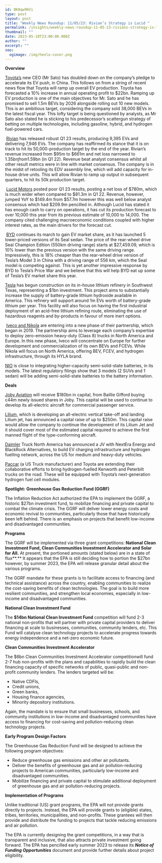```yaml
---
id: 0K8qw96Vi
type: post
layout: post
title: "Weekly News Roundup: 11/05/23: Rivian’s Strategy is Lucid "
permalink: /insights/weekly-news-roundup-11-05-23-rivians-strategy-is-lucid/
thumbnail: ""
date: 2023-05-10T23:00:00.000Z
author: ""
excerpt: ""
seo:
  ogimage: /img/henlo-cover.png
---
```

**Overview**

[Toyota’s](https://d397wm04.eu1.hubspotlinks.com/Ctc/DP+113/d397wm04/VWMHg047N3FJW8YNBQs3yT6Z6W6WXg814-qt5dN3Z5r9G3lSc3V1-WJV7CgHYKW5bDXWM5X-fhyW13VCJy4Kf_LkW81cflh8bX6GRMrXzcvQQDBpVGR2Yr8ynPclW8pXfwg7lmzJqW7CLYKR2XM3D-W2q-Bg_117X1BW6JSt9K38XsD0W4KhwDC6CQKQ9VS-vNy5BTq4WW4sG_ff8TQ_JPW7M1H838V2cfvW93TLtW2Hkp00N4Dm5KRCT-88W3cdsr4463F0tW7mn_wW7j8r0KW7f4PZC6Jm93pW3WSC1p9gHNnnW1NF9nD4l9XXYW2My8vx1HsqY3W5_Fc9H8hPJHcW6-MDVY7mD68_W6NRCYG3y14KR3nr01) new CEO (Mr Sato) has doubled down on the company’s pledge to accelerate its EV push, in China. This follows on from a string of recent news flow that Toyota will ramp up overall EV production. Toyota has forecasted a 10% increase in annual operating profit to $22bn. Ramping up EV production is one of the main objectives for Mr. Sato and he has promised to sell 1.5m BEVs by 2026 alongside rolling out 10 new models. This is an ambitious target, considering the company sold 38,000 BEVs in the latest fiscal year. This lofty target is being questioned by analysts, as Mr Sato also stated he is sticking to his predecessor’s scattergun strategy of betting on multiple technologies, including gasoline, hybrid, and hydrogen fuel-powered cars. 

 [Rivian](https://d397wm04.eu1.hubspotlinks.com/Ctc/DP+113/d397wm04/VWMHg047N3FJW8YNBQs3yT6Z6W6WXg814-qt5dN3Z5rbf3lScGV1-WJV7CgB7NVrKtf169CNlzW1_zyql5cspg4W82KL_Z8s4Dd3W2cV42g2jBYpTW5WqGFs3_k_7KW4SDBMz8t63gnN7tSjXVc099rW6Ds31t6fWyt1W5Pk1Hm2LfNmRW8mlL8X4BtPSsW1lW5Dv9jdqpfW3qJcXz3BxjK1W5k-K2S7jn-skW1nc-5-5qmpYcN7VB2jYFBNgXW1td-Dk5zvPG7W8R5-5C4PCXklW7w4p3Z1DTFWtW70-Ybf29g1cxW2RNP3l6vfZnwW5zDWhf4wds6VVlYYZm7njzTDW1vysdr59vkj9VDhV892mlTfCN4NwJMtbVPsMW257c0m8CvcP0VT9BqX7j166rW7jj26k1XbZH7387K1) has released robust Q1 23 results, producing 9,395 EVs and delivering 7,946 EVs. The company has reaffirmed its stance that it is on track to hit its 50,000-production target by the end of the year. Rivian’s revenue increased from $95m to $661m and net loss narrowed to $1.35bn from $1.59bn (in Q1 22). Revenue beat analyst consensus whilst all other result metrics were in line with market consensus. The company is in the midst of retooling its EDV assembly line, which will add capacity for in-house drive units. This will allow Rivian to ramp up output in subsequent quarters, to hit its 50k production target.

 [Lucid Motors](https://d397wm04.eu1.hubspotlinks.com/Ctc/DP+113/d397wm04/VWMHg047N3FJW8YNBQs3yT6Z6W6WXg814-qt5dN3Z5rbf3lScGV1-WJV7CgWXHW3NqMQF5RrprYW2sQXQf48QCtBVgNbZW5GDs3TN7ZlX4xmW66mW1Q_NhH2fc7mPN7rjyQ4Zsm6DW5ZGbmg7Z8bFwW6HtqrP6dVHL7W4bqMYp3dr2pjN9csmDS898bdW5vK5hZ3DHWd5W5N0ThG7pV51ZW3WQbDp3L08dcW56GVmx4ZJhpNW53HjlS1H3PvHN3GMCZ_JdF41W2JYJSy4hw5jzW5NpBkB13Yc2-N4_nz-YglpbbW1MVPcD5YqZTLW9dzX5H776xbLVDRbGK4LB-WKN77n63RhD9gfW43NVc533LG5wW5CHDCN7dTypFW85HpPm4X86mlW91LS806tn4W7W1CmHv97h-1_-3jJw1) posted poor Q1 23 results, posting a net loss of $780m, which is much wider when compared to $81.3m in Q1 22. Revenue, however, jumped YoY to $149.4m from $57.7m however this was well below analyst consensus which had $209.9m pencilled in. Although Lucid has stated it has enough cash to carry on operations, it has cut its production forecast to over 10,000 this year from its previous estimate of 10,000 to 14,000. The company cited challenging macroeconomic conditions coupled with higher interest rates, as the main drivers for the forecast cut.

 [BYD](https://d397wm04.eu1.hubspotlinks.com/Ctc/DP+113/d397wm04/VWMHg047N3FJW8YNBQs3yT6Z6W6WXg814-qt5dN3Z5r9Z3lScmV1-WJV7CgGMHW8VZXCT6zn6H9W7v8NGY5GDRRDW1X3L1f6vmltjW3Zbw-l503X4nW9813cz4vdRvnTbDTd1-ZrnTW1MRL6v1spvpTW4_c2gh5vCDHDW2Zr-ww9fcdw8W2zmT_Y1G14YVW5-PnMQ6qTLTrW8mGprz2-zxQYW8K3Y042JXvgbW89C2s78YRB_PW3zjLmX9ft5NnW4vdxh63HFBtYW28lRgs3wkKlxN3Gpgz4sSkzPVfZStX7s1prmW1q57WC5_44ZLW39BlWD8Z5msQW8QLQRH3Pq69fW3zcvqY3SpKrGW9j1dgR5SjfTFW4LFVyR5FC87rW8MB5hR6XfHpF3lqk1) continues its march to gain EV market share, as it has launched 5 lower-priced versions of its Seal sedan. The price of the rear-wheel drive Seal Champion Edition (550km driving range) starts at $27,459.09, which is 10% lower than the previous version with the same driving range. Impressively, this is 18% cheaper than the rear-wheel drive version of Tesla’s Model 3 in China with a driving range of 556 km, which the Seal model is competing against. This is yet another impressive response by BYD to Tesla’s Price War and we believe that this will help BYD eat up some of Tesla’s EV market share this year.

[Tesla](https://d397wm04.eu1.hubspotlinks.com/Ctc/DP+113/d397wm04/VWMHg047N3FJW8YNBQs3yT6Z6W6WXg814-qt5dN3Z5r9G3lSc3V1-WJV7CgCgsVG4cp33sWf0tN888Jgm7KT17W7drmsQ6KWC37W2_zNzk7n1Cd4VKdKFY1XLkg6W320tNx3Y-ttcW2-d8QB1wX8hnW7Z1TFS4t-cNpW5vnCHw43dYHvW8ZBCp35sJTj6V-23Mg7k0lhwW17mcTP4t1Wm4W71hV3Z5JwsP0W3lhXYw7H8ct3W4l2tW39cXV3MW7DJMrw4YchWZW7nbPyQ92Y6C_W4wLQcP7hNkQzVfCHF-3t2WGpW6G1FKN3FB5h2W2cjh916t-RMTW7zHmg593dZq1W6qrG962N5_scW2Z5YqC5-fxWQ3mTK1) has begun construction on its in-house lithium refinery in Southwest Texas, representing a $1bn investment. This project aims to substantially increase the supply of battery-grade lithium hydroxide available in America. This refinery will support around 1m EVs worth of battery-grade lithium per year. This facility will also focus on having the first industrial deployment of an acid-free lithium refining route, eliminating the use of hazardous reagents and by-products in favour of more inert options.

 [Iveco and Nikola](https://d397wm04.eu1.hubspotlinks.com/Ctc/DP+113/d397wm04/VWMHg047N3FJW8YNBQs3yT6Z6W6WXg814-qt5dN3Z5r8t5knJ3V3Zsc37CgKDNVq6Rdn8X4n0gW3CJTgV3BBWF4W4pcKGN8TVbT5W5DcQDX5JXr_NW3-th8L6Yx4ZQW6spztL4G0jRwW30Wpxj7ZR6SbN1s-3jSLPdf4W3_6sxC8rP_4WW7FQMV46QBTLvW2s8z6S3WsqjGW5vdW0h16bgy0N29q52JXKrtGVjMVqR5kWQQPW7MTdnB6mG_x5N5TlbvqKn403W8PkRKJ79cNSZW6ZJmxN82f6wNW7QlJmH7ZpFtTW504JDL2hrRgnW3xZp_26cXsr2W60ty2w1-fNJWW6Gpwmh6Z1bj5W1lvW898rM3ZxW3HST7k76TFsTW4VHwlx5gFKFzW1TBcdw2rbsXtW4wsyMM7ydqRYW7q5Xv05GHvyPVH2Pxp4zpNbTW7mZl_k4nZlxZW5LyZF24NBrHn33fJ1) are entering into a new phase of their partnership, which began in 2019. The partnership aims to leverage each company’s expertise to deploy zero-emission heavy-duty (Class 8) trucks in North America and Europe. In this new phase, Iveco will concentrate on Europe for further development and commercialization of its own BEVs and FCEVs. While Nikola will focus on North America, offering BEV, FCEV, and hydrogen infrastructure, through its HYLA brand.

[NIO](https://d397wm04.eu1.hubspotlinks.com/Ctc/DP+113/d397wm04/VWMHg047N3FJW8YNBQs3yT6Z6W6WXg814-qt5dN3Z5r9Z3lScmV1-WJV7CgMTRW7Sv0FP5wPtbQW2C0NlP17gKG6N8yKDVXpscGZW3lHTB95RzjjjW6-5Kg18ldc3PW8wbZjj4qsh2nW5yZdqp4swKNDN27lKHkSgtnlVvd4563cTkbtW1yCWyw6CkdrGW2dz8G_1BmRP7W88SqBC5LPDrTW6tBQH76cNRhsVYJ2kl35KWDDW6X4PZC4bsqQZVjcfW123Scl1W6zFzNb7pLJq9W6H_rZv18t7KRW7pPSSx5hX01pN4rmKGvGhtR_W2rbnRj4bN0HDW5p15Kh63lBX7W766gBv7B172fW8Scx3C9by0MHW1kHtV78Hnn9tW97dDwX5hxJlR3lz31) is close to integrating higher-capacity semi-solid-state batteries, in its models. The latest regulatory filings show that 3 models (2 SUVs and 1 sedan) will be adding semi-solid-state batteries to the battery information.

**Deals**

[Joby Aviation](https://techcrunch.com/2023/05/03/joby-aviation-lands-180m-equity-investment-from-returning-backer-ballie-gifford/?TrucksFoT) will receive $180bn in capital, from Baillie Gifford buying c44m newly issued shares in Joby. This capital will be used to continue to develop its all-electric aircraft for commercial passenger service.

[Lilium](https://transportup.com/headlines-breaking-news/vehicles-manufactures/lilium-announces-capital-raise-for-up-to-250-million/?TrucksFoT), which is developing an all-electric vertical take-off and landing Lilium jet, has announced a capital raise of up to $250m. This capital raise would allow the company to continue the development of its Lilium Jet and it should cover most of the estimated capital required to achieve the first manned flight of the type-conforming aircraft.

[Daimler](https://electrek.co/2023/04/27/daimler-just-announced-a-650m-us-wide-ev-charging-network-for-trucks/?TrucksFoT) Truck North America has announced a JV with NextEra Energy and BlackRock Alternatives, to build EV charging infrastructure and hydrogen fuelling network, across the US for medium and heavy-duty vehicles.

[Paccar](https://www.autonews.com/mobility-report/toyota-supply-fuel-cell-powertrains-kenworth?TrucksFoT) (a US Truck manufacturer) and Toyota are extending their collaborative efforts to bring hydrogen-fuelled Kenworth and Peterbilt trucks on the road. These will be equipped with Toyota’s next-generation hydrogen fuel cell modules.

**Spotlight:** **Greenhouse Gas Reduction Fund (GGRF)**

The Inflation Reduction Act authorized the EPA to implement the GGRF, a historic $27bn investment fund, to mobilize financing and private capital to combat the climate crisis. The GGRF will deliver lower energy costs and economic revival to communities, particularly those that have historically been left behind. There is an emphasis on projects that benefit low-income and disadvantaged communities. 

**Programs** 

The GGRF will be implemented via three grant competitions: **National Clean Investment Fund, Clean Communities Investment Accelerator and Solar for All.** At present, the portioned amounts (stated below) are in a state of flux**.** It appears that the EPA is still deciding how to portion the $27bn however, by summer 2023, the EPA will release granular detail about the various programs. 

The GGRF mandate for these grants is to facilitate access to financing (and technical assistance) across the country, enabling communities to realize the cost-saving benefits of clean technologies. The goal is to build more resilient communities, and strengthen local economies, especially in low-income and disadvantaged communities. 

**National Clean Investment Fund**  

The **$14bn National Clean Investment Fund** competition will fund 2-3 national non-profits that will partner with private capital providers to deliver financing at scale to businesses, communities, community lenders, etc. This Fund will catalyse clean technology projects to accelerate progress towards energy independence and a net-zero economic future.

**Clean Communities Investment Accelerator** 

The $6bn Clean Communities Investment Accelerator competitionwill fund 2-7 hub non-profits with the plans and capabilities to rapidly build the clean financing capacity of specific networks of public, quasi-public and non-profit community lenders. The lenders targeted will be:

* Native CDFIs,
* Credit unions, 
* Green banks, 
* Housing finance agencies, 
* Minority depository institutions. 

Again, the mandate is to ensure that small businesses, schools, and community institutions in low-income and disadvantaged communities have access to financing for cost-saving and pollution-reducing clean technology projects. 

**Early Program Design Factors** 

The Greenhouse Gas Reduction Fund will be designed to achieve the following program objectives:

* Reduce greenhouse gas emissions and other air pollutants.
* Deliver the benefits of greenhouse gas and air pollution-reducing projects to American communities, particularly low-income and disadvantaged communities.
* Mobilize financing and private capital to stimulate additional deployment of greenhouse gas and air pollution-reducing projects.

**Implementation of Programs** 

Unlike traditional (US) grant programs, the EPA will not provide grants directly to projects. Instead, the EPA will provide grants to (eligible) states, tribes, territories, municipalities, and non-profits. These grantees will then provide and distribute the funding to projects that tackle reducing emissions and air pollution. 

The EPA is currently designing the grant competitions, in a way that is transparent and inclusive, that also attracts private investment going forward. The EPA has pencilled early summer 2023 to release its ***Notice of Funding Opportunities*** document and provide further details about project eligibility.